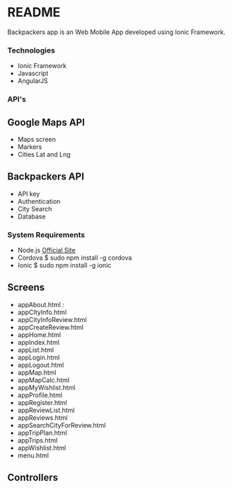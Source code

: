 # README #

Backpackers app is an Web Mobile App developed using Ionic Framework.

### Technologies ###

* Ionic Framework
* Javascript
* AngularJS


### API's ###

##  Google Maps API ##
* Maps screen
* Markers
* Cities Lat and Lng

## Backpackers API ##
* API key
* Authentication
* City Search
* Database


### System Requirements ###
* Node.js [Official Site](http://nodejs.org/)
* Cordova  $ sudo npm install -g cordova
* Ionic $ sudo npm install -g ionic


## Screens ##
* appAbout.html :
* appCItyInfo.html
* appCityInfoReview.html
* appCreateReview.html
* appHome.html
* appIndex.html
* appList.html
* appLogin.html
* appLogout.html
* appMap.html
* appMapCalc.html
* appMyWishlist.html
* appProfile.html
* appRegister.html
* appReviewList.html
* appReviews.html
* appSearchCityForReview.html
* appTripPlan.html
* appTrips.html
* appWishlist.html
* menu.html


## Controllers ##

